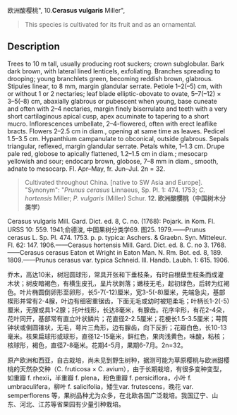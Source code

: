 欧洲酸樱桃",
10.**Cerasus vulgaris** Miller",

> This species is cultivated for its fruit and as an ornamental.

## Description
Trees to 10 m tall, usually producing root suckers; crown subglobular. Bark dark brown, with lateral lined lenticels, exfoliating. Branches spreading to drooping; young branchlets green, becoming reddish brown, glabrous. Stipules linear, to 8 mm, margin glandular serrate. Petiole 1–2(–5) cm, with or without 1 or 2 nectaries; leaf blade elliptic-obovate to ovate, 5–7(–12) × 3–5(–8) cm, abaxially glabrous or pubescent when young, base cuneate and often with 2–4 nectaries, margin finely biserrulate and teeth with a very short cartilaginous apical cusp, apex acuminate to tapering to a short mucro. Inflorescences umbellate, 2–4-flowered, often with erect leaflike bracts. Flowers 2–2.5 cm in diam., opening at same time as leaves. Pedicel 1.5–3.5 cm. Hypanthium campanulate to obconical, outside glabrous. Sepals triangular, reflexed, margin glandular serrate. Petals white, 1–1.3 cm. Drupe pale red, globose to apically flattened, 1.2–1.5 cm in diam.; mesocarp yellowish and sour; endocarp brown, globose, 7–8 mm in diam., smooth, adnate to mesocarp. Fl. Apr–May, fr. Jun–Jul. 2n = 32.

> Cultivated throughout China. [native to SW Asia and Europe].
  "Synonym": "*Prunus cerasus* Linnaeus, Sp. Pl. 1: 474. 1753; *C. hortensis* Miller; *P. vulgaris* (Miller) Schur.
**12. 欧洲酸樱桃（中国树木分类学）**

Cerasus vulgaris Mill. Gard. Dict. ed. 8, C. no. (1768): Pojark. in Kom. Fl. URSS 10: 559. 1941;俞德浚, 中国果树分类学69. 图25. 1979.——Prunus cerasus L. Sp. Pl. 474. 1753. p. p. typica: Aschers. & Graebn. Syn. Mitteleur. Fl. 62: 147. 1906.——Cerasus hortensis Mill. Gard. Dict. ed. 8. C. no 3. 1768.——Cerasus cerasus Eaton et Wright in Eaton Man. N. Rm. Bot. ed. 8, 189. 1809.——Prunus cerasus var. typica Schneid. Ill. Handb. Laubh. 1: 615. 1906.

乔木，高达10米，树冠圆球形，常具开张和下垂枝条，有时自根蘖生枝条而成灌木状；树皮暗褐色，有横生皮孔，呈片状剥落；嫩枝无毛，起初绿色，后转为红褐色。叶片椭圆倒卵形至卵形，长5-7(-12)厘米，宽3-5(-8)厘米，先端急尖，基部楔形并常有2-4腺，叶边有细密重锯齿，下面无毛或幼时被短柔毛；叶柄长1-2(-5)厘米，无腺或具1-2腺；托叶线形，长达8毫米，有腺齿。花序伞形，有花2-4朵，花叶同开，基部常有直立叶状鳞片；花直径2-2.5厘米；花梗长1.5-3.5厘米；萼筒钟状或倒圆锥状，无毛，萼片三角形，边有腺齿，向下反折；花瓣白色，长10-13毫米。核果扁球形或球形，直径12-15毫米，鲜红色，果肉浅黄色，味酸，粘核；核球形，褐色，直径7-8毫米。花期4-5月，果期6-7月。2n=32。

原产欧洲和西亚，自古栽培，尚未见到野生树种，据测可能为草原樱桃与欧洲甜樱桃的天然杂交种（C. fruticosa × C. avium），由于长期栽培，有很多变种变型，如重瓣 f. rhexii，半重瓣 f. plena，粉色重瓣 f. persiciflora，小叶 f. umbraculifera，柳叶 f. salicifolia，矮生var. frutescens，晚花 var. semperflorens 等，果树品种尤为众多，在北欧各国广泛栽培。我国辽宁、山东、河北、江苏等省果园有少量引种栽培。
